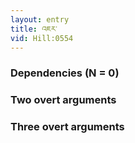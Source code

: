 ```yaml
---
layout: entry
title: འཇར་
vid: Hill:0554
---
```

### Dependencies (N = 0)


### Two overt arguments


### Three overt arguments
